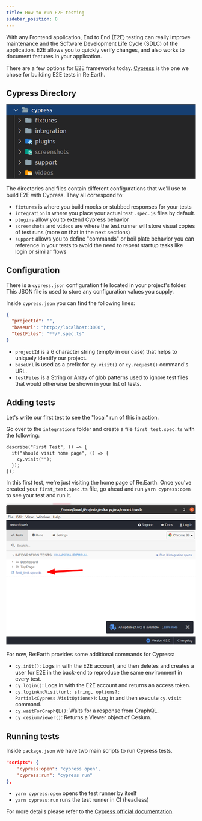 ```yaml
---
title: How to run E2E testing
sidebar_position: 8
---
```


With any Frontend application, End to End (E2E) testing can really improve maintenance and the Software Development Life Cycle (SDLC) of the application. E2E allows you to quickly verify changes, and also works to document features in your application.

There are a few options for E2E frameworks today. [Cypress](https://www.cypress.io/) is the one we chose for building E2E tests in Re:Earth.

## Cypress Directory

![cypress.png](./img/cypress.png)

The directories and files contain different configurations that we'll use to build E2E with Cypress. They all correspond to:

- `fixtures` is where you build mocks or stubbed responses for your tests
- `integration` is where you place your actual test `.spec.js` files by default.
- `plugins` allow you to extend Cypress behavior
- `screenshots` and `videos` are where the test runner will store visual copies of test runs (more on that in the next sections)
- `support` allows you to define "commands" or boil plate behavior you can reference in your tests to avoid the need to repeat startup tasks like login or similar flows

## Configuration

There is a `cypress.json` configuration file located in your project's folder. This JSON file is used to store any configuration values you supply.

Inside `cypress.json` you can find the following lines:

```json
{
  "projectId": "",
  "baseUrl": "http://localhost:3000",
  "testFiles": "**/*.spec.ts"
}
```

- `projectId` is a 6 character string (empty in our case) that helps to uniquely identify our project.
- `baseUrl` is used as a prefix for `cy.visit()` or `cy.request()` command's URL.
- `testFiles` is a String or Array of glob patterns used to ignore test files that would otherwise be shown in your list of tests.

## Adding tests

Let's write our first test to see the "local" run of this in action.

Go over to the `integrations` folder and create a file `first_test.spec.ts` with the following:

```tsx
describe("First Test", () => {
  it("should visit home page", () => {
    cy.visit("");
  });
});
```

In this first test, we're just visiting the home page of Re:Earth. Once you've created your `first_test.spec.ts` file, go ahead and run `yarn cypress:open` to see your test and run it.

![test.png](./img/test.png)

For now, Re:Earth provides some additional commands for Cypress:

- `cy.init()`:  Logs in with the E2E account, and then deletes and creates a user for E2E in the back-end to reproduce the same environment in every test.
- `cy.login()`: Logs in with the E2E account and returns an access token.
- `cy.loginAndVisit(url: string, options?: Partial<Cypress.VisitOptions>)`: Log in and then execute `cy.visit` command.
- `cy.waitForGraphQL()`: Waits for a response from GraphQL.
- `cy.cesiumViewer()`: Returns a Viewer object of Cesium.

## Running tests

Inside `package.json` we have two main scripts to run Cypress tests.

```json
"scripts": {
    "cypress:open": "cypress open",
    "cypress:run": "cypress run"
},
```

- `yarn cypress:open` opens the test runner by itself
- `yarn cypress:run` runs the test runner in CI (headless)

For more details please refer to the [Cypress official documentation](https://docs.cypress.io/).